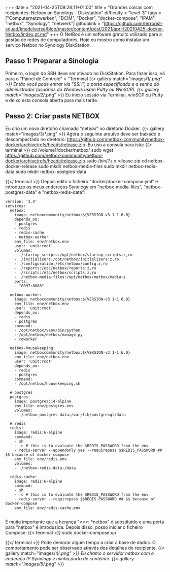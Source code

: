 +++
date = "2021-04-25T09:28:11+01:00"
title = "Grandes coisas com recipientes: Netbox on Synology - Diskstation"
difficulty = "level-3"
tags = ["Computernetzwerken", "DCIM", "Docker", "docker-compose", "IPAM", "netbox", "Synology", "netwerk"]
githublink = "https://github.com/terrorist-squad/knedelverse/blob/master/content/post/2021/april/20210425-docker-Netbox/index.pt.md"
+++
O NetBox é um software gratuito utilizado para a gestão de redes de computadores. Hoje eu mostro como instalar um serviço Netbox no Synology DiskStation.
## Passo 1: Preparar a Sinologia
Primeiro, o login do SSH deve ser ativado no DiskStation. Para fazer isso, vá para o "Painel de Controle" > "Terminal
{{< gallery match="images/1/*.png" >}}
Então você pode entrar via "SSH", a porta especificada e a senha do administrador (usuários do Windows usam Putty ou WinSCP).
{{< gallery match="images/2/*.png" >}}
Eu inicio sessão via Terminal, winSCP ou Putty e deixo esta consola aberta para mais tarde.
## Passo 2: Criar pasta NETBOX
Eu crio um novo diretório chamado "netbox" no diretório Docker.
{{< gallery match="images/3/*.png" >}}
Agora o seguinte arquivo deve ser baixado e descompactado no diretório: https://github.com/netbox-community/netbox-docker/archive/refs/heads/release.zip. Eu uso a consola para isto:
{{< terminal >}}
cd /volume1/docker/netbox/
sudo wget https://github.com/netbox-community/netbox-docker/archive/refs/heads/release.zip
sudo /bin/7z x release.zip
cd netbox-docker-release
sudo mkdir netbox-media-files
sudo mkdir netbox-redis-data
sudo mkdir netbox-postgres-data

{{</ terminal >}}
Depois edito o ficheiro "docker/docker-compose.yml" e introduzo os meus endereços Synology em "netbox-media-files", "netbox-postgres-data" e "netbox-redis-data":
```
version: '3.4'
services:
  netbox: 
    image: netboxcommunity/netbox:${VERSION-v3.1-1.6.0}
    depends_on:
    - postgres
    - redis
    - redis-cache
    - netbox-worker
    env_file: env/netbox.env
    user: 'unit:root'
    volumes:
    - ./startup_scripts:/opt/netbox/startup_scripts:z,ro
    - ./initializers:/opt/netbox/initializers:z,ro
    - ./configuration:/etc/netbox/config:z,ro
    - ./reports:/etc/netbox/reports:z,ro
    - ./scripts:/etc/netbox/scripts:z,ro
    - ./netbox-media-files:/opt/netbox/netbox/media:z
    ports:
    - "8097:8080"
    
  netbox-worker:
    image: netboxcommunity/netbox:${VERSION-v3.1-1.6.0}
    env_file: env/netbox.env
    user: 'unit:root'
    depends_on:
    - redis
    - postgres
    command:
    - /opt/netbox/venv/bin/python
    - /opt/netbox/netbox/manage.py
    - rqworker

  netbox-housekeeping:
    image: netboxcommunity/netbox:${VERSION-v3.1-1.6.0}
    env_file: env/netbox.env
    user: 'unit:root'
    depends_on:
    - redis
    - postgres
    command:
    - /opt/netbox/housekeeping.sh

  # postgres
  postgres:
    image: postgres:14-alpine
    env_file: env/postgres.env
    volumes:
    - ./netbox-postgres-data:/var/lib/postgresql/data

  # redis
  redis:
    image: redis:6-alpine
    command:
    - sh
    - -c # this is to evaluate the $REDIS_PASSWORD from the env
    - redis-server --appendonly yes --requirepass $$REDIS_PASSWORD ## $$ because of docker-compose
    env_file: env/redis.env
    volumes:
    - ./netbox-redis-data:/data

  redis-cache:
    image: redis:6-alpine
    command:
    - sh
    - -c # this is to evaluate the $REDIS_PASSWORD from the env
    - redis-server --requirepass $$REDIS_PASSWORD ## $$ because of docker-compose
    env_file: env/redis-cache.env


```
É muito importante que a herança "<<<: *netbox" é substituído e uma porta para "netbox" é introduzida. Depois disso, posso iniciar o ficheiro Compose:
{{< terminal >}}
sudo docker-compose up

{{</ terminal >}}
Pode demorar algum tempo a criar a base de dados. O comportamento pode ser observado através dos detalhes do recipiente.
{{< gallery match="images/4/*.png" >}}
Eu chamo o servidor netbox com o endereço IP Synology e minha porta de contêiner.
{{< gallery match="images/5/*.png" >}}
